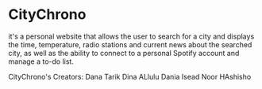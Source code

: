 # CityChrono
it's a personal website that allows the user to search for a city and displays the time, temperature, radio stations and current news about the searched city, as well as the ability to connect to a personal Spotify account and manage a to-do list.

CityChrono's Creators:
Dana Tarik
Dina ALlulu
Dania Isead
Noor HAshisho
